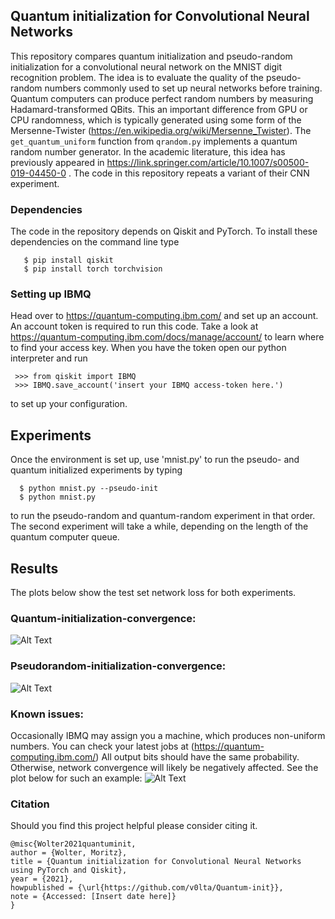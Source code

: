 ## Quantum initialization for Convolutional Neural Networks
This repository compares quantum initialization and 
pseudo-random initialization for a convolutional neural network
on the MNIST digit recognition problem.
The idea is to evaluate the quality of the pseudo-random
numbers commonly used to set up neural networks before training.
Quantum computers can produce perfect random numbers
by measuring Hadamard-transformed QBits. 
This an important difference from GPU or CPU randomness, which is 
typically generated using some form of the Mersenne-Twister 
(https://en.wikipedia.org/wiki/Mersenne_Twister).
The `get_quantum_uniform` function from `qrandom.py` implements 
a quantum random number generator.
In the academic
literature, this idea has previously appeared in
https://link.springer.com/article/10.1007/s00500-019-04450-0 .
The code in this repository repeats a variant of their 
CNN experiment.


### Dependencies
The code in the repository depends on Qiskit and PyTorch.
To install these dependencies on the command line type
```
   $ pip install qiskit
   $ pip install torch torchvision 
```

### Setting up IBMQ
Head over to https://quantum-computing.ibm.com/ and set up an account.
An account token is required to run this code. Take a look at 
https://quantum-computing.ibm.com/docs/manage/account/ to learn
where to find your access key.
When you have the token open our python interpreter and run
```
 >>> from qiskit import IBMQ
 >>> IBMQ.save_account('insert your IBMQ access-token here.')
```
to set up your configuration.


## Experiments
Once the environment is set up, 
use 'mnist.py' to run the pseudo- and quantum
initialized experiments by typing
```
  $ python mnist.py --pseudo-init
  $ python mnist.py
```
to run the pseudo-random and quantum-random experiment in that order.
The second experiment will take a while, depending on the length of the quantum computer queue.

## Results
The plots below show the test set network loss for both experiments. 

### Quantum-initialization-convergence:
![Alt Text](./figures/qrnd.png)

### Pseudorandom-initialization-convergence:
![Alt Text](./figures/pseudornd.png)

### Known issues:
Occasionally IBMQ may assign you a machine, which produces non-uniform numbers.
You can check your latest jobs at (https://quantum-computing.ibm.com/)
All output bits should have the same probability.
Otherwise, network convergence will likely be negatively affected.
See the plot below for such an example:
![Alt Text](./figures/problem.png)

### Citation
Should you find this project helpful please consider citing it.
```
@misc{Wolter2021quantuminit,
author = {Wolter, Moritz},
title = {Quantum initialization for Convolutional Neural Networks using PyTorch and Qiskit},
year = {2021},
howpublished = {\url{https://github.com/v0lta/Quantum-init}},
note = {Accessed: [Insert date here]}
}
```
